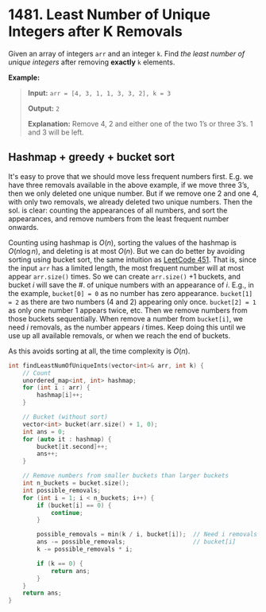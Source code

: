 # 1481. Least Number of Unique Integers after K Removals

Given an array of integers `arr` and an integer `k`. Find *the least number of unique integers* after removing **exactly** `k` elements.


**Example:**

> **Input:** `arr = [4, 3, 1, 1, 3, 3, 2], k = 3`
> 
> **Output:** `2`
> 
> **Explanation:** Remove $4$, $2$ and either one of the two $1$’s or three $3$’s. $1$ and $3$ will be left.


## Hashmap + greedy + bucket sort

It's easy to prove that we should move less frequent numbers first. E.g. we have three removals available in the above example, if we move three $3$’s, then we only deleted one unique number. But if we remove one $2$ and one $4$, with only two removals, we already deleted two unique numbers. Then the sol. is clear: counting the appearances of all numbers, and sort the appearances, and remove numbers from the least frequent number onwards.

Counting using hashmap is $O(n)$, sorting the values of the hashmap is $O(n\log n)$, and deleting is at most $O(n)$. But we can do better by avoiding sorting using bucket sort, the same intuition as [LeetCode 451](../401_500/451_sort-characters-by-frequency.md#hashmap-bucket-sort). That is, since the input `arr` has a limited length, the most frequent number will at most appear `arr.size()` times. So we can create `arr.size()` $+ 1$ buckets, and bucket $i$ will save the #. of unique numbers with an appearance of $i$. E.g., in the example, `bucket[0] = 0` as no number has zero appearance. `bucket[1] = 2` as there are two numbers ($4$ and $2$) appearing only once. `bucket[2] = 1` as only one number $1$ appears twice, etc. Then we remove numbers from those buckets sequentially. When remove a number from `bucket[i]`, we need $i$ removals, as the number appears $i$ times. Keep doing this until we use up all available removals, or when we reach the end of buckets.

As this avoids sorting at all, the time complexity is $O(n)$.

```cpp
int findLeastNumOfUniqueInts(vector<int>& arr, int k) {
    // Count
    unordered_map<int, int> hashmap;
    for (int i : arr) {
        hashmap[i]++;
    }

    // Bucket (without sort)
    vector<int> bucket(arr.size() + 1, 0);
    int ans = 0;
    for (auto it : hashmap) {
        bucket[it.second]++;
        ans++;
    }

    // Remove numbers from smaller buckets than larger buckets
    int n_buckets = bucket.size();
    int possible_removals;
    for (int i = 1; i < n_buckets; i++) {
        if (bucket[i] == 0) {
            continue;
        }

        possible_removals = min(k / i, bucket[i]);  // Need i removals for
        ans -= possible_removals;                   // bucket[i]
        k -= possible_removals * i;

        if (k == 0) {
            return ans;
        }
    }
    return ans;
}
```


